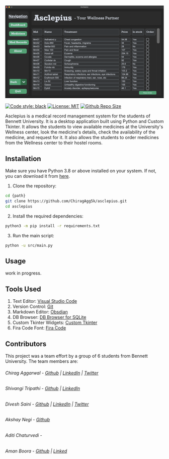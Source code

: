 ![Thumbnail](assets/images/thumbnail.png)

[![Code style: black](https://img.shields.io/badge/code%20style-black-000000.svg)](https://github.com/psf/black) [![License: MIT](https://img.shields.io/github/license/ChiragAgg5k/asclepius)](https://github.com/ChiragAgg5k/asclepius/blob/master/LICENSE.md) [![Github Repo Size](https://img.shields.io/github/repo-size/ChiragAgg5k/asclepius)](https://github.com/ChiragAgg5k/asclepius)

Asclepius is a medical record management system for the students of Bennett University. It is a desktop application built using Python and Custom Tkinter. It allows the students to view available medicines at the University's Wellness center, look the medicine's details, check the availability of the medicine, and request for it. It also allows the students to order medicines from the Wellness center to their hostel rooms.

## Installation

Make sure you have Python 3.8 or above installed on your system. If not, you can download it from [here](https://www.python.org/downloads/).

1) Clone the repository:

```bash
cd {path}
git clone https://github.com/ChiragAgg5k/asclepius.git
cd asclepius
```

2) Install the required dependencies:

```bash
python3 -m pip install -r requirements.txt
```

3) Run the main script:

```bash
python -u src/main.py
```

## Usage

work in progress.

## Tools Used

1) Text Editor: [Visual Studio Code](https://code.visualstudio.com/)
2) Version Control: [Git](https://git-scm.com/)
3) Markdown Editor: [Obsdian](https://obsidian.md/)
4) DB Browser: [DB Browser for SQLite](https://sqlitebrowser.org/)
5) Custom Tkinter Widgets: [Custom Tkinter](https://github.com/TomSchimansky/CustomTkinter)
6) Fira Code Font: [Fira Code](https://github.com/tonsky/FiraCode)

## Contributors

This project was a team effort by a group of 6 students from Bennett University. The team members are:

###### Chirag Aggarwal - [Github](https://github.com/ChiragAgg5k) | [LinkedIn](https://www.linkedin.com/in/chirag-aggarwal-066b97248/) | [Twitter](https://twitter.com/ChiragAgg5k)
###### Shivangi Tripathi - [Github](https://github.com/ShiviTripathi13) | [LinkedIn](https://www.linkedin.com/in/shivangi-tripathi-bu/)
###### Divesh Saini - [Github](https://github.com/divesh0001) | [LinkedIn](https://www.linkedin.com/in/divesh-saini-a38610216/) | [Twitter](https://twitter.com/Diveshs05718024)
###### Akshay Negi - [Github](https://github.com/akshubawa) 
###### Aditi Chaturvedi -
###### Aman Boora - [Github](https://github.com/boora-aman) | [Linked](https://www.linkedin.com/in/boora-aman/)